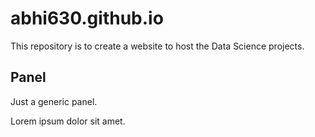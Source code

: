 # abhi630.github.io
This repository is to create a website to host the Data Science projects.

<section class="panel medium color0">
	<div class="intro">
		<h2 class="major">Panel</h2>
			<p>Just a generic panel.</p>
	</div>
	<div class="inner">
		<p>Lorem ipsum dolor sit amet.</p>
	</div>
</section>
